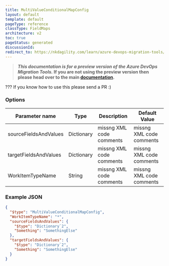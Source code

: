 ```yaml
---
title: MultiValueConditionalMapConfig
layout: default
template: default
pageType: reference
classType: FieldMaps
architecture: v2
toc: true
pageStatus: generated
discussionId: 
redirect_to: https://nkdagility.com/learn/azure-devops-migration-tools/Reference/v2/FieldMaps/MultiValueConditionalMapConfig.html
---
```



>**_This documentation is for a preview version of the Azure DevOps Migration Tools._ If you are not using the preview version then please head over to the main [documentation](https://nkdagility.com/docs/azure-devops-migration-tools).**

??? If you know how to use this please send a PR :)

### Options

| Parameter name         | Type    | Description                              | Default Value                            |
|------------------------|---------|------------------------------------------|------------------------------------------|
| sourceFieldsAndValues | Dictionary | missng XML code comments | missng XML code comments |
| targetFieldsAndValues | Dictionary | missng XML code comments | missng XML code comments |
| WorkItemTypeName | String | missng XML code comments | missng XML code comments |


### Example JSON

```JSON
{
  "$type": "MultiValueConditionalMapConfig",
  "WorkItemTypeName": "*",
  "sourceFieldsAndValues": {
    "$type": "Dictionary`2",
    "Something": "SomethingElse"
  },
  "targetFieldsAndValues": {
    "$type": "Dictionary`2",
    "Something": "SomethingElse"
  }
}
```
